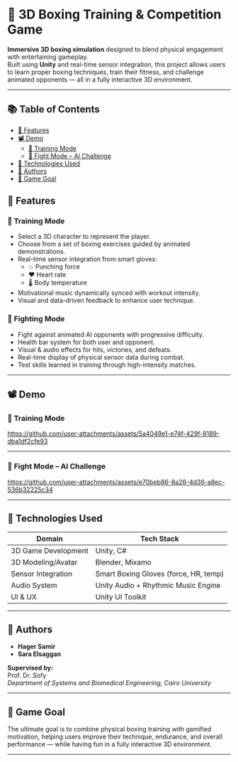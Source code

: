 # 🥊 3D Boxing Training & Competition Game

**Immersive 3D boxing simulation** designed to blend physical engagement with entertaining gameplay.  
Built using **Unity** and real-time sensor integration, this project allows users to learn proper boxing techniques, train their fitness, and challenge animated opponents — all in a fully interactive 3D environment.

---

## 📚 Table of Contents

- [🎯 Features](#-features)
- [📽️ Demo](#-demo)
  - [🧠 Training Mode](#-training-mode)
  - [🥊 Fight Mode – AI Challenge](#-fight-mode--ai-challenge)
- [🧠 Technologies Used](#-technologies-used)
- [👥 Authors](#-authors)
- [🎯 Game Goal](#-game-goal)



## 🎯 Features

### 🧪 Training Mode

- Select a 3D character to represent the player.
- Choose from a set of boxing exercises guided by animated demonstrations.
- Real-time sensor integration from smart gloves:
  - 💥 Punching force  
  - ❤️ Heart rate  
  - 🌡️ Body temperature  
- Motivational music dynamically synced with workout intensity.
- Visual and data-driven feedback to enhance user technique.

### 🥇 Fighting Mode

- Fight against animated AI opponents with progressive difficulty.
- Health bar system for both user and opponent.
- Visual & audio effects for hits, victories, and defeats.
- Real-time display of physical sensor data during combat.
- Test skills learned in training through high-intensity matches.

---

## 📽️ Demo

### 🧠 Training Mode



https://github.com/user-attachments/assets/5a4049e1-e74f-429f-8189-dba1df2cfe93



---

### 🥊 Fight Mode – AI Challenge

https://github.com/user-attachments/assets/e70beb86-8a26-4d36-a8ec-536b32225c34

---

## 🧠 Technologies Used

| Domain              | Tech Stack                           |
|---------------------|--------------------------------------|
| 3D Game Development | Unity, C#                            |
| 3D Modeling/Avatar  | Blender, Mixamo                      |
| Sensor Integration  | Smart Boxing Gloves (force, HR, temp)|
| Audio System        | Unity Audio + Rhythmic Music Engine  |
| UI & UX             | Unity UI Toolkit                     |

---

## 👥 Authors

- **Hager Samir**
- **Sara Elsaggan**

**Supervised by:**  
Prof. Dr. Sofy  
_Department of Systems and Biomedical Engineering, Cairo University_

---

## 🎯 Game Goal

The ultimate goal is to combine physical boxing training with gamified motivation, helping users improve their technique, endurance, and overall performance — while having fun in a fully interactive 3D environment.

---
